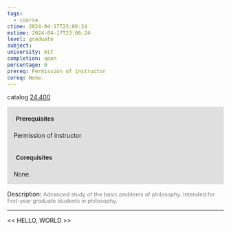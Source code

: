 ```yaml
---
tags:
  - course
ctime: 2024-04-17T23:06:24
mstime: 2024-04-17T23:06:24
level: graduate
subject: 
university: mit
completion: open
percentage: 0
prereq: Permission of instructor
coreq: None.
---
```


catalog [24.400](http://student.mit.edu/catalog/m24a.html#24.400)

<span style="display: block; padding: 15px; background-color: rgb(100, 100, 100, 0.2);"><font id="m_prereq2885_0" style="display: block; font-family: Arial, sans-serif; font-weight: bold; padding: 5px">Prerequisites</font><br><span id="prereq2885_0">Permission of instructor</span></span>
<span style="display: block; padding: 15px; background-color: rgb(100, 100, 100, 0.2);"><font id="m_coreq2885_0" style="display: block; font-family: Arial, sans-serif; font-weight: bold; padding: 5px">Corequisites</font><br><span id="coreq2885_0">None.</span></span>

<font style="">Description:</font>
<font style="color: grey; font-size: 0.8rem;">Advanced study of the basic problems of philosophy. Intended for first-year graduate students in philosophy.</font>



---

<< HELLO, WORLD >>
